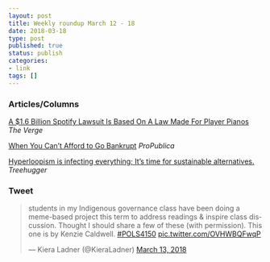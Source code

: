 ```yaml
---
layout: post
title: Weekly roundup March 12 - 18
date: 2018-03-18
type: post
published: true
status: publish
categories:
- link
tags: []
---
```


### Articles/Columns
[A $1.6 Billion Spotify Lawsuit Is Based On A Law Made For Player Pianos](https://www.theverge.com/2018/3/14/17117160/spotify-mechanical-license-copyright-wixen-explainer "A $1.6 Billion Spotify Lawsuit Is Based On A Law Made For Player Pianos. By Sarah Jeong") *The Verge*

[When You Can’t Afford to Go Bankrupt](https://www.propublica.org/article/when-you-cannot-afford-to-go-bankrupt "When You Can’t Afford to Go Bankrupt. By Paul Kiel") *ProPublica*

[Hyperloopism is infecting everything; It’s time for sustainable alternatives.](https://www.treehugger.com/urban-design/hyperloopism-infecting-everything-its-time-sustainable-alternatives.html "Hyperloopism is infecting everything; It’s time for sustainable alternatives. By Lloyd Alter") *Treehugger*


### Tweet
<blockquote class="twitter-tweet" data-lang="en"><p lang="en" dir="ltr">students in my Indigenous governance class have been doing a meme-based project this term to address readings &amp; inspire class discussion. Thought I should share a few of these (with permission). This one is by Kenzie Caldwell. <a href="https://twitter.com/hashtag/POLS4150?src=hash&amp;ref_src=twsrc%5Etfw">#POLS4150</a> <a href="https://t.co/OVHWBQFwqP">pic.twitter.com/OVHWBQFwqP</a></p>&mdash; Kiera Ladner (@KieraLadner) <a href="https://twitter.com/KieraLadner/status/973375819069374464?ref_src=twsrc%5Etfw">March 13, 2018</a></blockquote> <script async src="https://platform.twitter.com/widgets.js" charset="utf-8"></script> 
